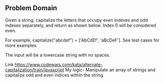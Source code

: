 ## Problem Domain

Given a string, capitalize the letters that occupy even indexes and odd indexes separately, and return as shown below. Index 0 will be considered even.

For example, capitalize("abcdef") = ['AbCdEf', 'aBcDeF']. See test cases for more examples.

The input will be a lowercase string with no spaces.

Link https://www.codewars.com/kata/alternate-capitalization/train/javascript
My logic- Manipulate an array of strings and capitalize odd and even indices within the string.
